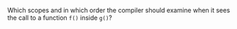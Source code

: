 Which scopes and in which order the compiler should examine when it sees the call to a function `f()` inside `g()`?